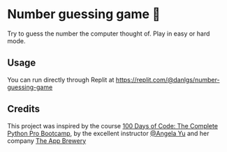 # Number guessing game 🔢

Try to guess the number the computer thought of. Play in easy or hard mode.

## Usage

You can run directly through Replit at https://replit.com/@danlgs/number-guessing-game

## Credits
This project was inspired by the course [100 Days of Code: The Complete Python Pro Bootcamp](https://www.udemy.com/course/100-days-of-code/), by the excellent instructor [@Angela Yu](https://github.com/angelabauer) and her company [The App Brewery](https://appbrewery.com/)
